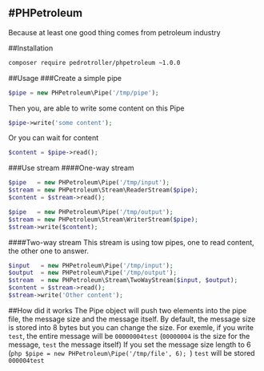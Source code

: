 #PHPetroleum
------------
Because at least one good thing comes from petroleum industry

##Installation

```bash
composer require pedrotroller/phpetroleum ~1.0.0
```

##Usage
###Create a simple pipe
```php
$pipe = new PHPetroleum\Pipe('/tmp/pipe');
```

Then you, are able to write some content on this Pipe
```php
$pipe->write('some content');
```

Or you can wait for content
```php
$content = $pipe->read();
```

###Use stream
####One-way stream
```php
$pipe   = new PHPetroleum\Pipe('/tmp/input');
$stream = new PHPetroleum\Stream\ReaderStream($pipe);
$content = $stream->read();
```
```php
$pipe   = new PHPetroleum\Pipe('/tmp/output');
$stream = new PHPetroleum\Stream\WriterStream($pipe);
$stream->write($content);
```

####Two-way stream
This stream is using tow pipes, one to read content, the other one to answer.
```php
$input   = new PHPetroleum\Pipe('/tmp/input');
$output  = new PHPetroleum\Pipe('/tmp/output');
$stream  = new PHPetroleum\Stream\TwoWayStream($input, $output);
$content = $stream->read();
$stream->write('Other content');
```

##How did it works
The Pipe object will push two elements into the pipe file, the message size and the message itself.
By default, the message size is stored into 8 bytes but you can change the size.
For exemle, if you write ```test```, the entire message will be ```00000004test``` (```00000004``` is the size for the message, ```test``` the message itself)
If you set the message size length to 6 (```php $pipe = new PHPetroleum\Pipe('/tmp/file', 6); ```) ```test``` will be stored ```000004test```

